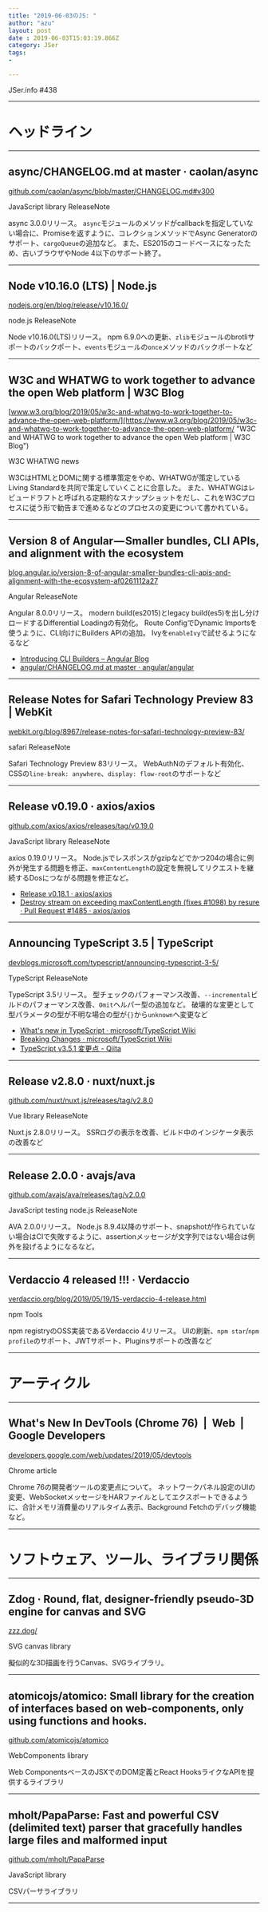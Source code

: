 ```yaml
---
title: "2019-06-03のJS: "
author: "azu"
layout: post
date : 2019-06-03T15:03:19.866Z
category: JSer
tags:
-

---
```


JSer.info #438

----

<h1 class="site-genre">ヘッドライン</h1>

----

## async/CHANGELOG.md at master · caolan/async
[github.com/caolan/async/blob/master/CHANGELOG.md#v300](https://github.com/caolan/async/blob/master/CHANGELOG.md#v300 "async/CHANGELOG.md at master · caolan/async")
<p class="jser-tags jser-tag-icon"><span class="jser-tag">JavaScript</span> <span class="jser-tag">library</span> <span class="jser-tag">ReleaseNote</span></p>

async 3.0.0リリース。
`async`モジュールのメソッドがcallbackを指定していない場合に、Promiseを返すように、コレクションメソッドでAsync Generatorのサポート、`cargoQueue`の追加など。
また、ES2015のコードベースになったため、古いブラウザやNode 4以下のサポート終了。


----

## Node v10.16.0 (LTS) | Node.js
[nodejs.org/en/blog/release/v10.16.0/](https://nodejs.org/en/blog/release/v10.16.0/ "Node v10.16.0 (LTS) | Node.js")
<p class="jser-tags jser-tag-icon"><span class="jser-tag">node.js</span> <span class="jser-tag">ReleaseNote</span></p>

Node v10.16.0(LTS)リリース。
npm 6.9.0への更新、`zlib`モジュールのbrotliサポートのバックポート、`events`モジュールの`once`メソッドのバックポートなど


----

## W3C and WHATWG to work together to advance the open Web platform | W3C Blog
[www.w3.org/blog/2019/05/w3c-and-whatwg-to-work-together-to-advance-the-open-web-platform/](https://www.w3.org/blog/2019/05/w3c-and-whatwg-to-work-together-to-advance-the-open-web-platform/ "W3C and WHATWG to work together to advance the open Web platform | W3C Blog")
<p class="jser-tags jser-tag-icon"><span class="jser-tag">W3C</span> <span class="jser-tag">WHATWG</span> <span class="jser-tag">news</span></p>

W3CはHTMLとDOMに関する標準策定をやめ、WHATWGが策定しているLiving Standardを共同で策定していくことに合意した。
また、WHATWGはレビュードラフトと呼ばれる定期的なスナップショットをだし、これをW3Cプロセスに従う形で勧告まで進めるなどのプロセスの変更について書かれている。


----

## Version 8 of Angular — Smaller bundles, CLI APIs, and alignment with the ecosystem
[blog.angular.io/version-8-of-angular-smaller-bundles-cli-apis-and-alignment-with-the-ecosystem-af0261112a27](https://blog.angular.io/version-8-of-angular-smaller-bundles-cli-apis-and-alignment-with-the-ecosystem-af0261112a27 "Version 8 of Angular — Smaller bundles, CLI APIs, and alignment with the ecosystem")
<p class="jser-tags jser-tag-icon"><span class="jser-tag">Angular</span> <span class="jser-tag">ReleaseNote</span></p>

Angular 8.0.0リリース。
modern build(es2015)とlegacy build(es5)を出し分けロードするDifferential Loadingの有効化。
Route ConfigでDynamic Importsを使うように、CLI向けにBuilders APIの追加。
Ivyを`enableIvy`で試せるようになるなど

- [Introducing CLI Builders – Angular Blog](https://blog.angular.io/introducing-cli-builders-d012d4489f1b "Introducing CLI Builders – Angular Blog")
- [angular/CHANGELOG.md at master · angular/angular](https://github.com/angular/angular/blob/master/CHANGELOG.md#800-2019-05-28 "angular/CHANGELOG.md at master · angular/angular")

----

## Release Notes for Safari Technology Preview 83 | WebKit
[webkit.org/blog/8967/release-notes-for-safari-technology-preview-83/](https://webkit.org/blog/8967/release-notes-for-safari-technology-preview-83/ "Release Notes for Safari Technology Preview 83 | WebKit")
<p class="jser-tags jser-tag-icon"><span class="jser-tag">safari</span> <span class="jser-tag">ReleaseNote</span></p>

Safari Technology Preview 83リリース。
WebAuthNのデフォルト有効化、CSSの`line-break: anywhere`、`display: flow-root`のサポートなど


----

## Release v0.19.0 · axios/axios
[github.com/axios/axios/releases/tag/v0.19.0](https://github.com/axios/axios/releases/tag/v0.19.0 "Release v0.19.0 · axios/axios")
<p class="jser-tags jser-tag-icon"><span class="jser-tag">JavaScript</span> <span class="jser-tag">library</span> <span class="jser-tag">ReleaseNote</span></p>

axios 0.19.0リリース。
Node.jsでレスポンスがgzipなどでかつ204の場合に例外が発生する問題を修正、`maxContentLength`の設定を無視してリクエストを継続するDosにつながる問題を修正など。

- [Release v0.18.1 · axios/axios](https://github.com/axios/axios/releases/tag/v0.18.1 "Release v0.18.1 · axios/axios")
- [Destroy stream on exceeding maxContentLength (fixes #1098) by resure · Pull Request #1485 · axios/axios](https://github.com/axios/axios/pull/1485 "Destroy stream on exceeding maxContentLength (fixes #1098) by resure · Pull Request #1485 · axios/axios")

----

## Announcing TypeScript 3.5 | TypeScript
[devblogs.microsoft.com/typescript/announcing-typescript-3-5/](https://devblogs.microsoft.com/typescript/announcing-typescript-3-5/ "Announcing TypeScript 3.5 | TypeScript")
<p class="jser-tags jser-tag-icon"><span class="jser-tag">TypeScript</span> <span class="jser-tag">ReleaseNote</span></p>

TypeScript 3.5リリース。
型チェックのパフォーマンス改善、`--incremental`ビルドのパフォーマンス改善、`Omit`ヘルパー型の追加など。
破壊的な変更として型パラメータの型が不明な場合の型が`{}`から`unknown`へ変更など

- [What's new in TypeScript · microsoft/TypeScript Wiki](https://github.com/Microsoft/TypeScript/wiki/What's-new-in-TypeScript#typescript-35 "What&#x27;s new in TypeScript · microsoft/TypeScript Wiki")
- [Breaking Changes · microsoft/TypeScript Wiki](https://github.com/Microsoft/TypeScript/wiki/Breaking-Changes#typescript-35 "Breaking Changes · microsoft/TypeScript Wiki")
- [TypeScript v3.5.1 変更点 - Qiita](https://qiita.com/vvakame/items/e7bbaff54db8fbf986bb "TypeScript v3.5.1 変更点 - Qiita")

----

## Release v2.8.0 · nuxt/nuxt.js
[github.com/nuxt/nuxt.js/releases/tag/v2.8.0](https://github.com/nuxt/nuxt.js/releases/tag/v2.8.0 "Release v2.8.0 · nuxt/nuxt.js")
<p class="jser-tags jser-tag-icon"><span class="jser-tag">Vue</span> <span class="jser-tag">library</span> <span class="jser-tag">ReleaseNote</span></p>

Nuxt.js 2.8.0リリース。
SSRログの表示を改善、ビルド中のインジケータ表示の改善など


----

## Release 2.0.0 · avajs/ava
[github.com/avajs/ava/releases/tag/v2.0.0](https://github.com/avajs/ava/releases/tag/v2.0.0 "Release 2.0.0 · avajs/ava")
<p class="jser-tags jser-tag-icon"><span class="jser-tag">JavaScript</span> <span class="jser-tag">testing</span> <span class="jser-tag">node.js</span> <span class="jser-tag">ReleaseNote</span></p>

AVA 2.0.0リリース。
Node.js 8.9.4以降のサポート、snapshotが作られていない場合はCIで失敗するように、assertionメッセージが文字列ではない場合は例外を投げるようになるなど。


----

## Verdaccio 4 released !!! · Verdaccio
[verdaccio.org/blog/2019/05/19/15-verdaccio-4-release.html](https://verdaccio.org/blog/2019/05/19/15-verdaccio-4-release.html "Verdaccio 4 released !!! · Verdaccio")
<p class="jser-tags jser-tag-icon"><span class="jser-tag">npm</span> <span class="jser-tag">Tools</span></p>

npm registryのOSS実装であるVerdaccio 4リリース。
UIの刷新、`npm star`/`npm profile`のサポート、JWTサポート、Pluginsサポートの改善など


----
<h1 class="site-genre">アーティクル</h1>

----

## What's New In DevTools (Chrome 76)  |  Web  |  Google Developers
[developers.google.com/web/updates/2019/05/devtools](https://developers.google.com/web/updates/2019/05/devtools "What's New In DevTools (Chrome 76)  |  Web  |  Google Developers")
<p class="jser-tags jser-tag-icon"><span class="jser-tag">Chrome</span> <span class="jser-tag">article</span></p>

Chrome 76の開発者ツールの変更点について。
ネットワークパネル設定のUIの変更、WebSocketメッセージをHARファイルとしてエクスポートできるように、合計メモリ消費量のリアルタイム表示、Background Fetchのデバッグ機能など。


----
<h1 class="site-genre">ソフトウェア、ツール、ライブラリ関係</h1>

----

## Zdog · Round, flat, designer-friendly pseudo-3D engine for canvas and SVG
[zzz.dog/](https://zzz.dog/ "Zdog · Round, flat, designer-friendly pseudo-3D engine for canvas and SVG")
<p class="jser-tags jser-tag-icon"><span class="jser-tag">SVG</span> <span class="jser-tag">canvas</span> <span class="jser-tag">library</span></p>

擬似的な3D描画を行うCanvas、SVGライブラリ。


----

## atomicojs/atomico: Small library for the creation of interfaces based on web-components, only using functions and hooks.
[github.com/atomicojs/atomico](https://github.com/atomicojs/atomico "atomicojs/atomico: Small library for the creation of interfaces based on web-components, only using functions and hooks.")
<p class="jser-tags jser-tag-icon"><span class="jser-tag">WebComponents</span> <span class="jser-tag">library</span></p>

Web ComponentsベースのJSXでのDOM定義とReact HooksライクなAPIを提供するライブラリ


----

## mholt/PapaParse: Fast and powerful CSV (delimited text) parser that gracefully handles large files and malformed input
[github.com/mholt/PapaParse](https://github.com/mholt/PapaParse "mholt/PapaParse: Fast and powerful CSV (delimited text) parser that gracefully handles large files and malformed input")
<p class="jser-tags jser-tag-icon"><span class="jser-tag">JavaScript</span> <span class="jser-tag">library</span></p>

CSVパーサライブラリ


----
